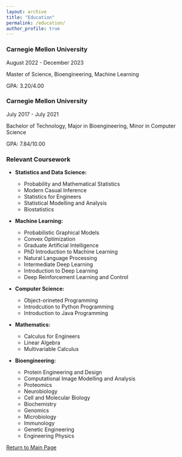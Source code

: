 ```yaml
---
layout: archive
title: "Education"
permalink: /education/
author_profile: true
---
```


### Carnegie Mellon University
August 2022 - December 2023

Master of Science, Bioengineering, Machine Learning

GPA: 3.20/4.00

### Carnegie Mellon University
July 2017 - July 2021

Bachelor of Technology, Major in Bioengineering, Minor in Computer Science

GPA: 7.84/10.00

### Relevant Coursework
  * **Statistics and Data Science:**
    * Probability and Mathematical Statistics
    * Modern Casual Inference
    * Statistics for Engineers
    * Statistical Modelling and Analysis
    * Biostatistics
  
  * **Machine Learning:**
    * Probabilistic Graphical Models 
    * Convex Optimization
    * Graduate Artificial Intelligence
    * PhD Introduction to Machine Learning
    * Natural Language Processing
    * Intermediate Deep Learning
    * Introduction to Deep Learning
    * Deep Reinforcement Learning and Control
    
  * **Computer Science:**
    * Object-orineted Programming
    * Introdcution to Python Programming
    * Introduction to Java Programming
    
  * **Mathematics:**
    * Calculus for Engineers
    * Linear Algebra
    * Multivariable Calculus

  * **Bioengineering:**
    * Protein Engineering and Design
    * Computational Image Modelling and Analysis
    * Proteomics
    * Neurobiology
    * Cell and Molecular Biology
    * Biochemistry
    * Genomics
    * Microbiology
    * Immunology
    * Genetic Engineering
    * Engineering Physics


[Return to Main Page](https://adrita78.github.io)
